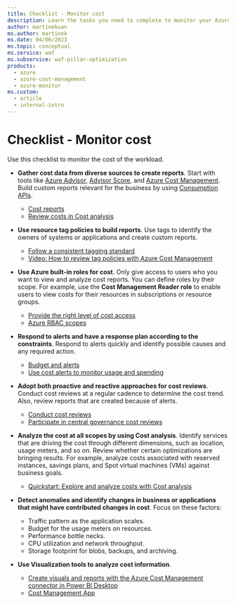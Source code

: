 ```yaml
---
title: Checklist - Monitor cost
description: Learn the tasks you need to complete to monitor your Azure workload cost. Checklist items include getting cost data from diverse sources, using resource tag policies, and more.
author: martinekuan
ms.author: martinek
ms.date: 04/06/2023
ms.topic: conceptual
ms.service: waf
ms.subservice: waf-pillar-optimization
products:
  - azure
  - azure-cost-management
  - azure-monitor
ms.custom:
  - article
  - internal-intro
---
```


# Checklist - Monitor cost

Use this checklist to monitor the cost of the workload.

- **Gather cost data from diverse sources to create reports**. Start with tools like [Azure Advisor](/azure/advisor/advisor-cost-recommendations), [Advisor Score](/azure/advisor/azure-advisor-score), and [Azure Cost Management](/azure/cost-management-billing/costs/). Build custom reports relevant for the business by using [Consumption APIs](/rest/api/consumption/).
  - [Cost reports](./monitor-reports.md)
  - [Review costs in Cost analysis](/azure/cost-management-billing/costs/quick-acm-cost-analysis#review-costs-in-cost-analysis)

- **Use resource tag policies to build reports**. Use tags to identify the owners of systems or applications and create custom reports.
  - [Follow a consistent tagging standard](/azure/cloud-adoption-framework/ready/azure-best-practices/naming-and-tagging#metadata-tags)
  - [Video: How to review tag policies with Azure Cost Management](https://www.youtube.com/watch?v=nHQYcYGKuyw)

- **Use Azure built-in roles for cost**. Only give access to users who you want to view and analyze cost reports. You can define roles by their scope. For example, use the **Cost Management Reader role** to enable users to view costs for their resources in subscriptions or resource groups.
  - [Provide the right level of cost access](/azure/cloud-adoption-framework/ready/azure-best-practices/track-costs#provide-the-right-level-of-cost-access)
  - [Azure RBAC scopes](/azure/cost-management-billing/costs/understand-work-scopes#azure-rbac-scopes)

- **Respond to alerts and have a response plan according to the constraints**. Respond to alerts quickly and identify possible causes and any required action.
  - [Budget and alerts](monitor-alert.md)
  - [Use cost alerts to monitor usage and spending](/azure/cost-management-billing/costs/cost-mgt-alerts-monitor-usage-spending)

- **Adopt both proactive and reactive approaches for cost reviews**. Conduct cost reviews at a regular cadence to determine the cost trend. Also, review reports that are created because of alerts.
  - [Conduct cost reviews](./monitor-reviews.md)
  - [Participate in central governance cost reviews](/azure/cloud-adoption-framework/govern/cost-management/compliance-processes)

- **Analyze the cost at all scopes by using Cost analysis**. Identify services that are driving the cost through different dimensions, such as location, usage meters, and so on. Review whether certain optimizations are bringing results. For example, analyze costs associated with reserved instances, savings plans, and Spot virtual machines (VMs) against business goals.
  - [Quickstart: Explore and analyze costs with Cost analysis](/azure/cost-management-billing/costs/quick-acm-cost-analysis)

- **Detect anomalies and identify changes in business or applications that might have contributed changes in cost**. Focus on these factors:
  - Traffic pattern as the application scales.
  - Budget for the usage meters on resources.
  - Performance bottle necks.
  - CPU utilization and network throughput.
  - Storage footprint for blobs, backups, and archiving.

- **Use Visualization tools to analyze cost information**.
  - [Create visuals and reports with the Azure Cost Management connector in Power BI Desktop](/power-bi/desktop-connect-azure-cost-management)
  - [Cost Management App](https://appsource.microsoft.com/product/power-bi/costmanagement.azurecostmanagementapp)
